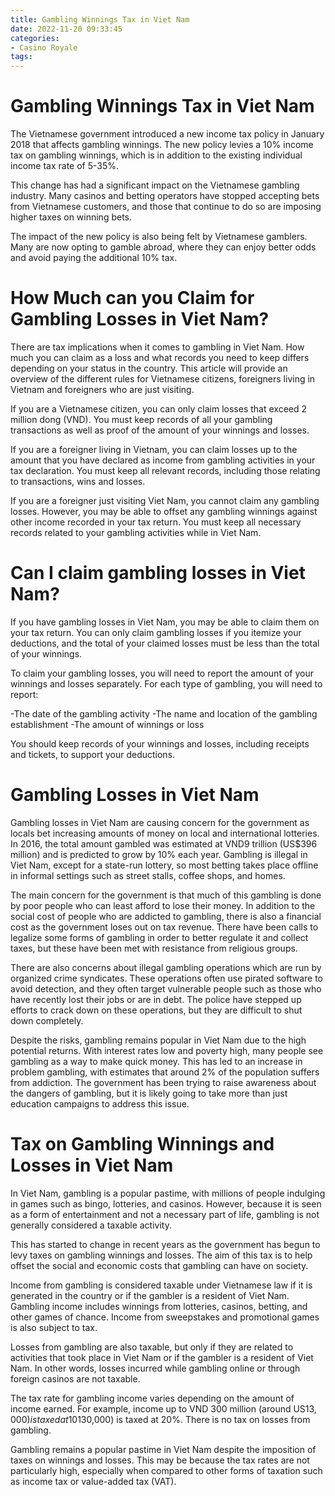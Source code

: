 ```yaml
---
title: Gambling Winnings Tax in Viet Nam
date: 2022-11-20 09:33:45
categories:
- Casino Royale
tags:
---
```



#  Gambling Winnings Tax in Viet Nam

The Vietnamese government introduced a new income tax policy in January 2018 that affects gambling winnings. The new policy levies a 10% income tax on gambling winnings, which is in addition to the existing individual income tax rate of 5-35%.

This change has had a significant impact on the Vietnamese gambling industry. Many casinos and betting operators have stopped accepting bets from Vietnamese customers, and those that continue to do so are imposing higher taxes on winning bets.

The impact of the new policy is also being felt by Vietnamese gamblers. Many are now opting to gamble abroad, where they can enjoy better odds and avoid paying the additional 10% tax.

#  How Much can you Claim for Gambling Losses in Viet Nam?

There are tax implications when it comes to gambling in Viet Nam. How much you can claim as a loss and what records you need to keep differs depending on your status in the country. This article will provide an overview of the different rules for Vietnamese citizens, foreigners living in Vietnam and foreigners who are just visiting.

If you are a Vietnamese citizen, you can only claim losses that exceed 2 million dong (VND). You must keep records of all your gambling transactions as well as proof of the amount of your winnings and losses.

If you are a foreigner living in Vietnam, you can claim losses up to the amount that you have declared as income from gambling activities in your tax declaration. You must keep all relevant records, including those relating to transactions, wins and losses.

If you are a foreigner just visiting Viet Nam, you cannot claim any gambling losses. However, you may be able to offset any gambling winnings against other income recorded in your tax return. You must keep all necessary records related to your gambling activities while in Viet Nam.

#  Can I claim gambling losses in Viet Nam?

If you have gambling losses in Viet Nam, you may be able to claim them on your tax return. You can only claim gambling losses if you itemize your deductions, and the total of your claimed losses must be less than the total of your winnings.

To claim your gambling losses, you will need to report the amount of your winnings and losses separately. For each type of gambling, you will need to report:

-The date of the gambling activity
-The name and location of the gambling establishment
-The amount of winnings or loss

You should keep records of your winnings and losses, including receipts and tickets, to support your deductions.

#  Gambling Losses in Viet Nam


Gambling losses in Viet Nam are causing concern for the government as locals bet increasing amounts of money on local and international lotteries. In 2016, the total amount gambled was estimated at VND9 trillion (US$396 million) and is predicted to grow by 10% each year. Gambling is illegal in Viet Nam, except for a state-run lottery, so most betting takes place offline in informal settings such as street stalls, coffee shops, and homes.

The main concern for the government is that much of this gambling is done by poor people who can least afford to lose their money. In addition to the social cost of people who are addicted to gambling, there is also a financial cost as the government loses out on tax revenue. There have been calls to legalize some forms of gambling in order to better regulate it and collect taxes, but these have been met with resistance from religious groups.

There are also concerns about illegal gambling operations which are run by organized crime syndicates. These operations often use pirated software to avoid detection, and they often target vulnerable people such as those who have recently lost their jobs or are in debt. The police have stepped up efforts to crack down on these operations, but they are difficult to shut down completely.

Despite the risks, gambling remains popular in Viet Nam due to the high potential returns. With interest rates low and poverty high, many people see gambling as a way to make quick money. This has led to an increase in problem gambling, with estimates that around 2% of the population suffers from addiction. The government has been trying to raise awareness about the dangers of gambling, but it is likely going to take more than just education campaigns to address this issue.

#  Tax on Gambling Winnings and Losses in Viet Nam

In Viet Nam, gambling is a popular pastime, with millions of people indulging in games such as bingo, lotteries, and casinos. However, because it is seen as a form of entertainment and not a necessary part of life, gambling is not generally considered a taxable activity.

This has started to change in recent years as the government has begun to levy taxes on gambling winnings and losses. The aim of this tax is to help offset the social and economic costs that gambling can have on society.

Income from gambling is considered taxable under Vietnamese law if it is generated in the country or if the gambler is a resident of Viet Nam. Gambling income includes winnings from lotteries, casinos, betting, and other games of chance. Income from sweepstakes and promotional games is also subject to tax.

Losses from gambling are also taxable, but only if they are related to activities that took place in Viet Nam or if the gambler is a resident of Viet Nam. In other words, losses incurred while gambling online or through foreign casinos are not taxable.

The tax rate for gambling income varies depending on the amount of income earned. For example, income up to VND 300 million (around US$13,000) is taxed at 10%, while income above VND 3 billion (around US$130,000) is taxed at 20%. There is no tax on losses from gambling.

Gambling remains a popular pastime in Viet Nam despite the imposition of taxes on winnings and losses. This may be because the tax rates are not particularly high, especially when compared to other forms of taxation such as income tax or value-added tax (VAT).
